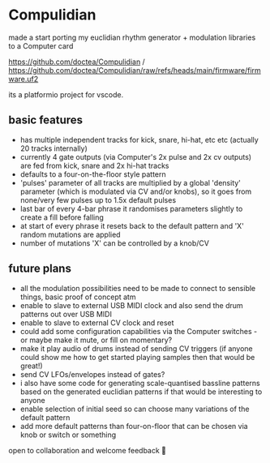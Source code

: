 # Compulidian

made a start porting my euclidian rhythm generator + modulation libraries to a Computer card 

https://github.com/doctea/Compulidian / https://github.com/doctea/Compulidian/raw/refs/heads/main/firmware/firmware.uf2

its a platformio project for vscode.

## basic features

- has multiple independent tracks for kick, snare, hi-hat, etc etc (actually 20 tracks internally)
- currently 4 gate outputs (via Computer's 2x pulse and 2x cv outputs) are fed from kick, snare and 2x hi-hat tracks
- defaults to a four-on-the-floor style pattern
- 'pulses' parameter of all tracks are multiplied by a global 'density' parameter (which is modulated via CV and/or knobs), so it goes from none/very few pulses up to 1.5x default pulses
- last bar of every 4-bar phrase it randomises parameters slightly to create a fill before falling
- at start of every phrase it resets back to the default pattern and 'X' random mutations are applied
- number of mutations 'X' can be controlled by a knob/CV

## future plans

- all the modulation possibilities need to be made to connect to sensible things, basic proof of concept atm
- enable to slave to external USB MIDI clock and also send the drum patterns out over USB MIDI
- enable to slave to external CV clock and reset
- could add some configuration capabilities via the Computer switches - or maybe make it mute, or fill on momentary?
- make it play audio of drums instead of sending CV triggers (if anyone could show me how to get started playing samples then that would be great!)
- send CV LFOs/envelopes instead of gates?
- i also have some code for generating scale-quantised bassline patterns based on the generated euclidian patterns if that would be interesting to anyone
- enable selection of initial seed so can choose many variations of the default pattern
- add more default patterns than four-on-floor that can be chosen via knob or switch or something

open to collaboration and welcome feedback 🙂
